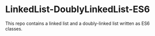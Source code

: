 # LinkedList-DoublyLinkedList-ES6
This repo contains a linked list and a doubly-linked list written as ES6 classes.
